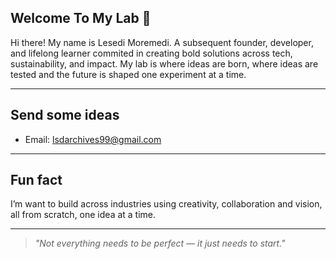## Welcome To My Lab 🫆

Hi there! My name is Lesedi Moremedi. A subsequent founder, developer, and lifelong learner commited in creating bold solutions across tech, sustainability, and impact.
My lab is where ideas are born, where ideas are tested and the future is shaped one experiment at a time.

---
## Send some ideas
- Email: lsdarchives99@gmail.com
---
## Fun fact
I’m want to build across industries using creativity, collaboration and vision, all from scratch, one idea at a time.

---
> *"Not everything needs to be perfect — it just needs to start."*
